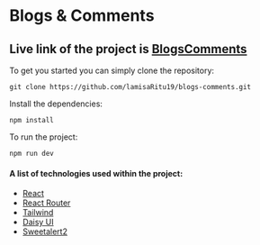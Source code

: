 # Blogs & Comments

## Live link of the project is [BlogsComments](https://famiplasma-lami19.netlify.app/)

To get you started you can simply clone the repository:

```
git clone https://github.com/lamisaRitu19/blogs-comments.git
```

Install the dependencies:

```
npm install
```

To run the project:

```
npm run dev
```

#### A list of technologies used within the project:

- [React](https://react.dev/)
- [React Router](https://reactrouter.com/en/main)
- [Tailwind](https://tailwindcss.com/)
- [Daisy UI](https://daisyui.com/docs/install/)
- [Sweetalert2](https://sweetalert2.github.io/)
